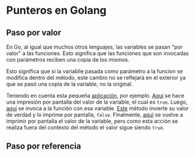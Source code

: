 # Punteros en Golang

## Paso por valor

En Go, al igual que muchos otros lenguajes, las variables se pasan "por valor" a las funciones. Esto significa que las funciones que son invocadas con parámetros reciben una copia de los mismos.

Esto significa que si la variablle pasada como parámetro a la funcion se modifica dentro del método, este cambio no se reflejará en el exterior ya que se pasó una copia de la variable, no la original.

Teniendo en cuenta esta pequeña [aplicación](https://github.com/mikedr/punterosGolang/blob/main/PasoPorValor.go), por ejemplo. [Aquí](https://github.com/mikedr/punterosGolang/blob/main/PasoPorValor.go#L7) se hace una impresión por pantalla del valor de la variable, el cual es `true`. Luego, [aquí](https://github.com/mikedr/punterosGolang/blob/main/PasoPorValor.go#L8) se invoca a la función con esa variable. [Este](https://github.com/mikedr/punterosGolang/blob/main/PasoPorValor.go#L12) método invierte su valor de verdad y lo imprime por pantalla, `false`. Finalmente, [aquí](https://github.com/mikedr/punterosGolang/blob/main/PasoPorValor.go#L9) se vuelve a imprimir por pantalla el valor de la variable, pero como esta acción se realiza fuera del contexto del método el valor sigue siendo `true`.

## Paso por referencia
